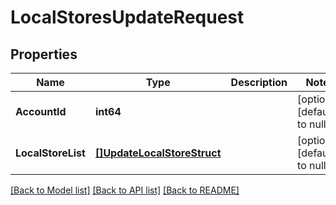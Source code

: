 # LocalStoresUpdateRequest

## Properties
Name | Type | Description | Notes
------------ | ------------- | ------------- | -------------
**AccountId** | **int64** |  | [optional] [default to null]
**LocalStoreList** | [**[]UpdateLocalStoreStruct**](update_local_store_struct.md) |  | [optional] [default to null]

[[Back to Model list]](../README.md#documentation-for-models) [[Back to API list]](../README.md#documentation-for-api-endpoints) [[Back to README]](../README.md)



